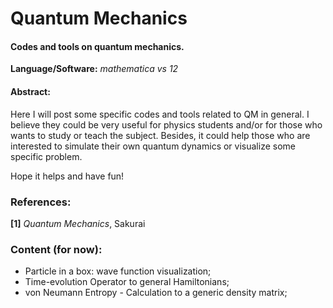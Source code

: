 # Quantum Mechanics

#### Codes and tools on quantum mechanics.

**Language/Software:** *mathematica vs 12*

#### Abstract:
Here I will post some specific codes and tools related to QM in general. I believe they could be very useful for physics students and/or for those who wants to study or teach the subject. Besides, it could help those who are interested to simulate their own quantum dynamics or visualize some specific problem.

Hope it helps and have fun!

### References: 

**[1]** *Quantum Mechanics*, Sakurai



### Content (for now):

- Particle in a box: wave function visualization;
- Time-evolution Operator to general Hamiltonians;
- von Neumann Entropy - Calculation to a generic density matrix;
